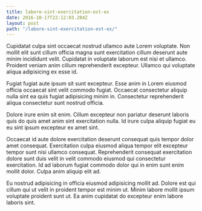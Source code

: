 ```yaml
---
title: labore-sint-exercitation-est-ex
date: 2016-10-17T22:12:03.284Z
layout: post
path: "/labore-sint-exercitation-est-ex/"
---
```


Cupidatat culpa sint occaecat nostrud ullamco aute Lorem voluptate. Non mollit elit sunt cillum officia magna sunt exercitation cillum deserunt aute minim incididunt velit. Cupidatat in voluptate laborum est nisi et ullamco. Proident veniam anim cillum reprehenderit excepteur. Ullamco qui voluptate aliqua adipisicing ex esse id.

Fugiat fugiat aute ipsum sit sunt excepteur. Esse anim in Lorem eiusmod officia occaecat sint velit commodo fugiat. Occaecat consectetur aliquip nulla sint ea quis fugiat adipisicing minim in. Consectetur reprehenderit aliqua consectetur sunt nostrud officia.

Dolore irure enim sit enim. Cillum excepteur non pariatur deserunt laboris quis do quis amet anim sint exercitation nulla. Id irure culpa aliquip fugiat eu eu sint ipsum excepteur ex amet sint.

Occaecat id aute dolore exercitation deserunt consequat quis tempor dolor amet consequat. Exercitation culpa eiusmod aliqua tempor elit excepteur tempor sunt nisi ullamco consequat. Reprehenderit consequat exercitation dolore sunt duis velit in velit commodo eiusmod qui consectetur exercitation. Id ad laborum fugiat commodo dolor qui in enim sunt enim mollit dolor. Culpa anim aliquip elit ad.

Eu nostrud adipisicing in officia eiusmod adipisicing mollit ad. Dolore est qui cillum qui ut velit in proident tempor est minim ut. Minim labore mollit ipsum voluptate proident sunt ut. Ea anim cupidatat do excepteur enim labore laboris sint.